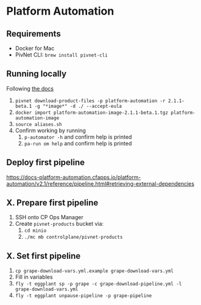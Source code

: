 # Platform Automation

## Requirements

- Docker for Mac
- PivNet CLI: `brew install pivnet-cli`

## Running locally

Following [the docs](http://docs-platform-automation.cfapps.io/platform-automation/v2.1/reference/running-commands-locally.html)

1. `pivnet download-product-files -p platform-automation -r 2.1.1-beta.1 -g "*image*" -d ./ --accept-eula`
1. `docker import platform-automation-image-2.1.1-beta.1.tgz platform-automation-image`
1. `source aliases.sh`
1. Confirm working by running
    1. `p-automator -h` and confirm help is printed
    1. `pa-run om help` and confirm help is printed

## Deploy first pipeline

https://docs-platform-automation.cfapps.io/platform-automation/v2.1/reference/pipeline.html#retrieving-external-dependencies

## X. Prepare first pipeline

1. SSH onto CP Ops Manager
1. Create `pivnet-products` bucket via:
    1. `cd minio`
    1. `./mc mb controlplane/pivnet-products`

## X. Set first pipeline

1. `cp grape-download-vars.yml.example grape-download-vars.yml`
1. Fill in variables
1. `fly -t eggplant sp -p grape -c grape-download-pipeline.yml -l grape-download-vars.yml`
1. `fly -t eggplant unpause-pipeline -p grape-pipeline`